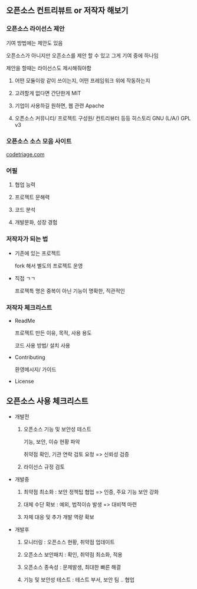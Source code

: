 ## 오픈소스 컨트리뷰트 or 저작자 해보기

### 오픈소스 라이선스 제안

기여 방법에는 제안도 있음

오픈소스가 아니지만 오픈소스를 제안 할 수 있고 그게 기여 중에 하나임

제안을 할때는 라이선스도 제시해줘야함

1. 어떤 모듈이랑 같이 쓰이는지, 어떤 프레임워크 위에 작동하는지

2. 고려할게 없다면 간단한게 MIT

3. 기업이 사용하길 원하면, 웹 관련 Apache

4. 오픈소스 커뮤니티/ 프로젝트 구성원/ 컨트리뷰터 등등 히스토리 GNU (L/A/) GPL v3

### 오픈소스 소스 모음 사이트

[codetriage.com](https://www.codetriage.com/)

### 어필

1. 협업 능력

2. 프로젝트 문해력

3. 코드 분석

4. 개발문화, 성장 경험

### 저작자가 되는 법

- 기존에 있는 프로젝트

  fork 해서 별도의 프로젝트 운영

- 직접 ㄱㄱ

  프로젝특 명은 중복이 아닌 기능이 명확한, 직관적인

### 저작자 체크리스트

- ReadMe

  프로젝트 만든 이유, 목적, 사용 용도

  코드 사용 방법/ 설치 사용

- Contributing

  환영메시지/ 가이드

- License

## 오픈소스 사용 체크리스트

- 개발전

  1. 오픈소스 기능 및 보안성 테스트

     기능, 보안, 이슈 현황 파악

     취약점 확인, 기관 연락 검토 요청 => 신뢰성 검증

  2. 라이선스 규정 검토

- 개발중

  1. 최약점 최소화 : 보안 정책팁 협업 => 인증, 주요 기능 보안 강화

  2. 대체 수단 확보 : 예외, 법적이슈 발생 => 대비책 마련

  3. 자체 대응 및 추가 개발 역량 확보

- 개발후

  1. 모니터링 : 오픈소스 현황, 취약점 업데이트

  2. 오픈소스 보안패치 : 확인, 취약점 최소화, 적용

  3. 오픈소스 종속성 : 문제발생, 최대한 빠른 해결

  4. 기능 및 보안성 테스트 : 테스트 부서, 보안 팀 .. 협업
